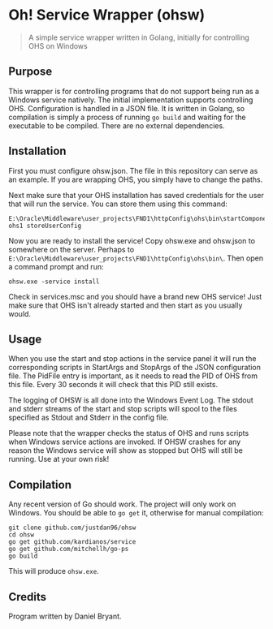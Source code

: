 # Oh! Service Wrapper (ohsw)

> A simple service wrapper written in Golang, initially for controlling OHS on Windows

## Purpose

This wrapper is for controlling programs that do not support being run as a Windows service natively. The initial implementation supports controlling OHS. Configuration is handled in a JSON file. It is written in Golang, so compilation is simply a process of running `go build` and waiting for the executable to be compiled. There are no external dependencies.

## Installation

First you must configure ohsw.json. The file in this repository can serve as an example. If you are wrapping OHS, you simply have to change the paths. 

Next make sure that your OHS installation has saved credentials for the user that will run the service. You can store them using this command:

```
E:\Oracle\Middleware\user_projects\FND1\httpConfig\ohs\bin\startComponent.cmd ohs1 storeUserConfig
```

Now you are ready to install the service! Copy ohsw.exe and ohsw.json to somewhere on the server. Perhaps to `E:\Oracle\Middleware\user_projects\FND1\httpConfig\ohs\bin\`. Then open a command prompt and run:

```
ohsw.exe -service install
```

Check in services.msc and you should have a brand new OHS service! Just make sure that OHS isn't already started and then start as you usually would.

## Usage

When you use the start and stop actions in the service panel it will run the corresponding scripts in StartArgs and StopArgs of the JSON configuration file. The PidFile entry is important, as it needs to read the PID of OHS from this file. Every 30 seconds it will check that this PID still exists.

The logging of OHSW is all done into the Windows Event Log. The stdout and stderr streams of the start and stop scripts will spool to the files specified as Stdout and Stderr in the config file.

Please note that the wrapper checks the status of OHS and runs scripts when Windows service actions are invoked. If OHSW crashes for any reason the Windows service will show as stopped but OHS will still be running. Use at your own risk!

## Compilation

Any recent version of Go should work. The project will only work on Windows. You should be able to `go get` it, otherwise for manual compilation:

```
git clone github.com/justdan96/ohsw
cd ohsw
go get github.com/kardianos/service
go get github.com/mitchellh/go-ps
go build
```

This will produce `ohsw.exe`.

## Credits

Program written by Daniel Bryant.
